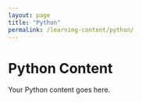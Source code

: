 ```yaml
---
layout: page
title: "Python"
permalink: /learning-content/python/
---
```


# Python Content
Your Python content goes here.
